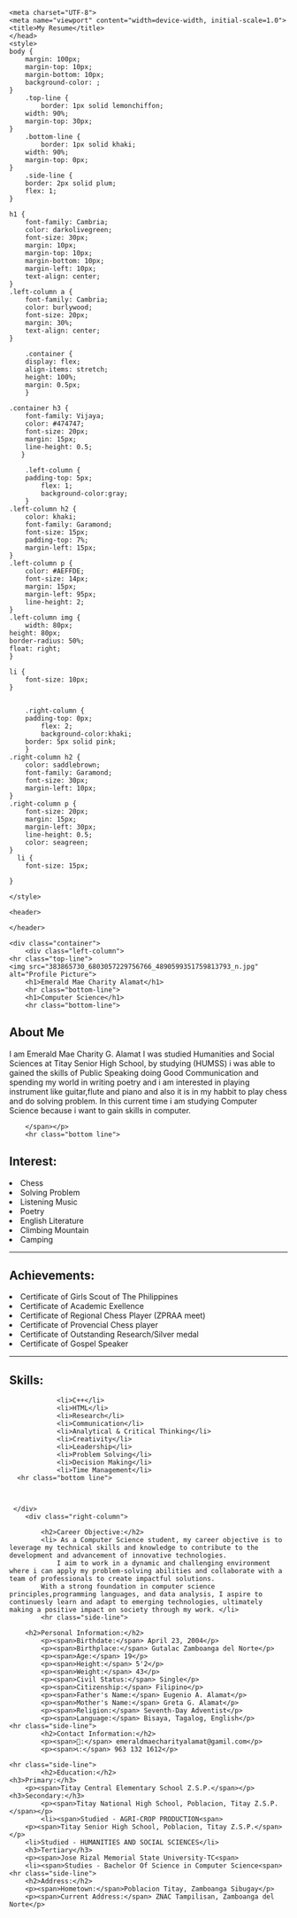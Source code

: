 
<html lang="en">

    <meta charset="UTF-8">
    <meta name="viewport" content="width=device-width, initial-scale=1.0">
    <title>My Resume</title>
    </head>
    <style>
	body {
	    margin: 100px;
	    margin-top: 10px;
	    margin-bottom: 10px;
	    background-color: ;
	}
	    .top-line {
            border: 1px solid lemonchiffon;
	    width: 90%;
	    margin-top: 30px;
	}
	    .bottom-line {
            border: 1px solid khaki;
	    width: 90%;
	    margin-top: 0px;
	}
	    .side-line {
	    border: 2px solid plum;
	    flex: 1;
	}

	h1 {
	    font-family: Cambria;
	    color: darkolivegreen;
	    font-size: 30px;
	    margin: 10px;
	    margin-top: 10px;
	    margin-bottom: 10px;
	    margin-left: 10px;
	    text-align: center;
	}
	.left-column a {
	    font-family: Cambria;
	    color: burlywood;
	    font-size: 20px;
	    margin: 30%;
	    text-align: center;
	}

        .container {
	    display: flex;
	    align-items: stretch;
	    height: 100%;
	    margin: 0.5px;
        }

	.container h3 {
	    font-family: Vijaya;
	    color: #474747;
	    font-size: 20px;
	    margin: 15px;
	    line-height: 0.5;
	   }

        .left-column {
	    padding-top: 5px;
            flex: 1;
            background-color:gray;
        }
	.left-column h2 {
	    color: khaki;
	    font-family: Garamond;
	    font-size: 15px;
	    padding-top: 7%;
	    margin-left: 15px;
	}
	.left-column p {
	    color: #AEFFDE;
	    font-size: 14px;
	    margin: 15px;
	    margin-left: 95px;
	    line-height: 2;
	}
	.left-column img {
		width: 80px;
	height: 80px;
	border-radius: 50%;
	float: right;
	}
	
	li {
		font-size: 10px;
	}


        .right-column {
	    padding-top: 0px;
            flex: 2;  
            background-color:khaki;
	    border: 5px solid pink;
        }
	.right-column h2 {
	    color: saddlebrown;
	    font-family: Garamond;
	    font-size: 30px;
	    margin-left: 10px;
	}
	.right-column p {
	    font-size: 20px;
	    margin: 15px;
	    margin-left: 30px;
	    line-height: 0.5;
	    color: seagreen;
	}
	  li {
	    font-size: 15px;

	}
	
    </style>
</head>
<body>

    <header>
        
    </header>

    <div class="container">
        <div class="left-column">
	<hr class="top-line">
	<img src="383865730_6803057229756766_4890599351759813793_n.jpg" alt="Profile Picture">
	    <h1>Emerald Mae Charity Alamat</h1>
	    <hr class="bottom-line">
	    <h1>Computer Science</h1>
        <hr class="bottom-line">
     
    
<h2>About Me</h2>
        <p><span>I am Emerald Mae Charity G. Alamat I was studied Humanities and Social Sciences at Titay Senior High School, 
			by studying (HUMSS) i was able to gained the skills of Public Speaking doing Good Communication and spending my world in writing poetry and i am interested
			in playing instrument like guitar,flute and piano and also it is in my habbit to play chess and do solving problem.
			In this current time i am studying Computer Science because i want to gain skills in computer.
		
		</span></p>
        <hr class="bottom line">
        
        
<h2> Interest:</h2>
        <li> Chess</li>
        <li> Solving Problem</li>
        <li> Listening Music</li>
        <li> Poetry</li>
        <li> English Literature</li>
        <li> Climbing Mountain</li>
        <li> Camping</li>
<hr class="bottom line">
<h2>Achievements:</h2>
<li>Certificate of Girls Scout of The Philippines</li>
        <li> Certificate of Academic Exellence</li>
        <li> Certificate of Regional Chess Player (ZPRAA meet)</li>
        <li> Certificate of Provencial Chess player</li>
        <li> Certificate of Outstanding Research/Silver medal</li>
        <li> Certificate of Gospel Speaker</li>
        <hr class="bottom line">
        <h2>Skills:</h2>

    
                <li>C++</li>
                <li>HTML</li>
                <li>Research</li>
                <li>Communication</li>
                <li>Analytical & Critical Thinking</li>
                <li>Creativity</li>
                <li>Leadership</li>
                <li>Problem Solving</li>
                <li>Decision Making</li>
				<li>Time Management</li>
      <hr class="bottom line">
      


	 </div>
        <div class="right-column">
			
			<h2>Career Objective:</h2>   
			<li> As a Computer Science student, my career objective is to leverage my technical skills and knowledge to contribute to the development and advancement of innovative technologies.
				I aim to work in a dynamic and challenging environment where i can apply my problem-solving abilities and collaborate with a team of professionals to create impactful solutions.
			With a strong foundation in computer science principles,programming languages, and data analysis, I aspire to continuesly learn and adapt to emerging technologies, ultimately making a positive impact on society through my work. </li>
			<hr class="side-line">	
			
	    <h2>Personal Information:</h2>
            <p><span>Birthdate:</span> April 23, 2004</p>
            <p><span>Birthplace:</span> Gutalac Zamboanga del Norte</p>
            <p><span>Age:</span> 19</p>
            <p><span>Height:</span> 5'2</p>
            <p><span>Weight:</span> 43</p>
            <p><span>Civil Status:</span> Single</p>
            <p><span>Citizenship:</span> Filipino</p>
            <p><span>Father's Name:</span> Eugenio A. Alamat</p>
            <p><span>Mother's Name:</span> Greta G. Alamat</p>
            <p><span>Religion:</span> Seventh-Day Adventist</p>
            <p><span>Language:</span> Bisaya, Tagalog, English</p>
	<hr class="side-line">
            <h2>Contact Information:</h2>
            <p><span>📧:</span> emeraldmaecharityalamat@gamil.com</p>
            <p><span>📞:</span> 963 132 1612</p>
			
	<hr class="side-line">
            <h2>Education:</h2>
	<h3>Primary:</h3>
	    <p><span>Titay Central Elementary School Z.S.P.</span></p>
	<h3>Secondary:</h3>
            <p><span>Titay National High School, Poblacion, Titay Z.S.P.</span></p>
            <li><span>Studied - AGRI-CROP PRODUCTION<span>
	    <p><span>Titay Senior High School, Poblacion, Titay Z.S.P.</span></p>
        <li>Studied - HUMANITIES AND SOCIAL SCIENCES</li>
        <h3>Tertiary</h3>
        <p><span>Jose Rizal Memorial State University-TC<span>
        <li><span>Studies - Bachelor Of Science in Computer Science<span>
	<hr class="side-line">
	    <h2>Address:</h2>
	    <p><span>Hometown:</span>Poblacion Titay, Zamboanga Sibugay</p>
        <p><span>Current Address:</span> ZNAC Tampilisan, Zamboanga del Norte</p>
		
	    

            


